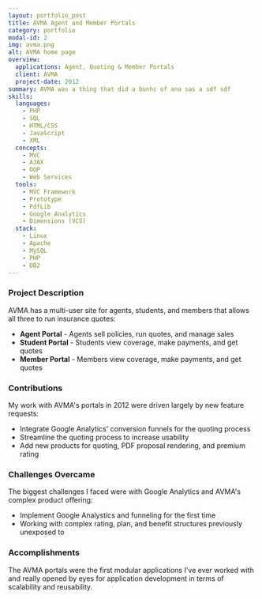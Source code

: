 ```yaml
---
layout: portfolio_post
title: AVMA Agent and Member Portals
category: portfolio
modal-id: 2
img: avma.png
alt: AVMA home page
overview:
  applications: Agent, Quoting & Member Portals
  client: AVMA
  project-date: 2012
summary: AVMA was a thing that did a bunhc of ana sas a sdf sdf
skills:
  languages:
    - PHP
    - SQL
    - HTML/CSS
    - JavaScript
    - XML
  concepts:
    - MVC
    - AJAX
    - OOP
    - Web Services
  tools:
    - MVC Framework
    - Prototype
    - PdfLib
    - Google Analytics
    - Dimensions (VCS)
  stack:
    - Linux
    - Apache
    - MySQL
    - PHP
    - DB2
---
```


### Project Description

AVMA has a multi-user site for agents, students, and members that allows all three to run insurance quotes:

- **Agent Portal** - Agents sell policies, run quotes, and manage sales
- **Student Portal** - Students view coverage, make payments, and get quotes
- **Member Portal** - Members view coverage, make payments, and get quotes

### Contributions

My work with AVMA's portals in 2012 were driven largely by new feature requests:

- Integrate Google Analytics' conversion funnels for the quoting process
- Streamline the quoting process to increase usability
- Add new products for quoting, PDF proposal rendering, and premium rating

### Challenges Overcame

The biggest challenges I faced were with Google Analytics and AVMA's complex product offering:

- Implement Google Analystics and funneling for the first time
- Working with complex rating, plan, and benefit structures previously unexposed to

### Accomplishments

The AVMA portals were the first modular applications I've ever worked with and really opened by eyes for application development in terms of scalability and reusability.
